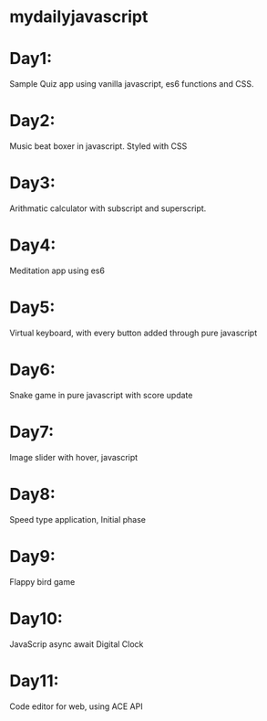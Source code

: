 # mydailyjavascript

# Day1:
Sample Quiz app using vanilla javascript, es6 functions and CSS.

# Day2:
Music beat boxer in javascript. Styled with CSS

# Day3:
Arithmatic calculator with subscript and superscript.

# Day4:
Meditation app using es6

# Day5:
Virtual keyboard, with every button added through pure javascript

# Day6:
Snake game in pure javascript with score update

# Day7:
Image slider with hover, javascript

# Day8:
Speed type application, Initial phase

# Day9:
Flappy bird game

# Day10:
JavaScrip async await Digital Clock

# Day11:
Code editor for web, using ACE API
